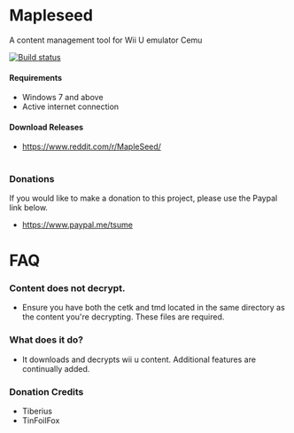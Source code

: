 # Mapleseed
A content management tool for Wii U emulator Cemu

[![Build status](https://ci.appveyor.com/api/projects/status/rdcc6m9tafnsqb1n/branch/master?svg=true)](https://ci.appveyor.com/project/Tsume/maple-tree/branch/master)

#### Requirements
- Windows 7 and above
- Active internet connection

#### Download Releases
- https://www.reddit.com/r/MapleSeed/

# 
### Donations
If you would like to make a donation to this project, please use the Paypal link below.
- https://www.paypal.me/tsume

# 
# FAQ

### Content does not decrypt.
- Ensure you have both the cetk and tmd located in the same directory as the content you're decrypting. These files are required.

### What does it do?
- It downloads and decrypts wii u content. Additional features are continually added.


### Donation Credits
 - Tiberius
 - TinFoilFox
